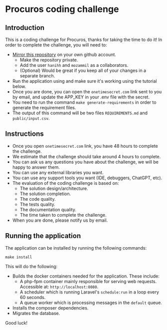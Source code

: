 # Procuros coding challenge

## Introduction
This is a coding challenge for Procuros, thanks for taking the time to do it!
In order to complete the challenge, you will need to:
- [Mirror this repository](https://docs.github.com/en/repositories/creating-and-managing-repositories/duplicating-a-repository) on your own github account.
  - Make the repository private.
  - Add the user `hanihh` and `mozammil` as a collaborators.
  - (Optional) Would be great if you keep all of your changes in a separate branch. 
- Run the application using and make sure it's working using the tutorial below.
- Once you are done, you can open the `onetimesecret.com` link sent to you by email, and update the APP_KEY in your .env file with the secret.
- You need to run the command `make generate-requirements` in order to generate the requirement files.
- The output of this command will be two files `REQUIREMENTS.md` and `public/input.csv`.

## Instructions
- Once you open `onetimesecret.com` link, you have 48 hours to complete the challenge.
- We estimate that the challenge should take around 4 hours to complete.
- You can ask us any questions you have about the challenge, we will be happy to answer them.
- You can use any external libraries you want.
- You can use any support tools you want (IDE, debuggers, ChatGPT, etc).
- The evaluation of the coding challenge is based on:
  - The solution design/architecture.
  - The solution completion.
  - The code quality.
  - The tests quality.
  - The documentation quality.
  - The time taken to complete the challenge.
- When you are done, please notify us by email.

## Running the application
The application can be installed by running the following commands:

```
make install
```

This will do the following:
- Builds the docker containers needed for the application. These include:
    - A php-fpm container mainly responsible for serving web requests. Accessible at: `http://localhost:8080`.
    - A scheduler which is running Laravel's `schedule:run` in a loop every 60 seconds.
    - A queue worker which is processing messages in the `default` queue.
- Installs the composer dependencies.
- Migrates the database.


Good luck!
